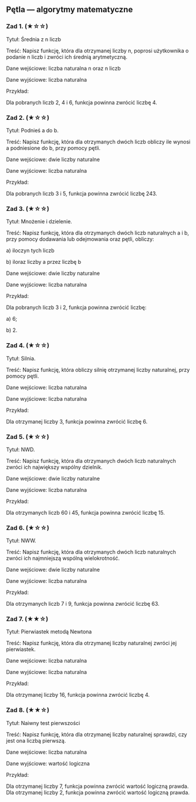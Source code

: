 ## Pętla — algorytmy matematyczne

### Zad 1. (★☆☆)

Tytuł: Średnia z n liczb

Treść: Napisz funkcję, która dla otrzymanej liczby n, poprosi użytkownika o podanie n liczb i zwróci ich średnią arytmetyczną.

Dane wejściowe: liczba naturalna n oraz n liczb

Dane wyjściowe: liczba naturalna

Przykład:

Dla pobranych liczb 2, 4 i 6, funkcja powinna zwrócić liczbę 4.

### Zad 2. (★☆☆)

Tytuł: Podnieś a do b.	

Treść: Napisz funkcję, która dla otrzymanych dwóch liczb obliczy ile wynosi a podniesione do b, przy pomocy pętli.

Dane wejściowe: dwie liczby naturalne

Dane wyjściowe: liczba naturalna

Przykład:

Dla pobranych liczb 3 i 5, funkcja powinna zwrócić liczbę 243.

### Zad 3. (★☆☆)

Tytuł: Mnożenie i dzielenie.

Treść: Napisz funkcję, która dla otrzymanych dwóch liczb naturalnych a i b, przy pomocy dodawania lub odejmowania oraz pętli, obliczy:

a) iloczyn tych liczb

b) iloraz liczby a przez liczbę b

Dane wejściowe: dwie liczby naturalne

Dane wyjściowe: liczba naturalna

Przykład:

Dla pobranych liczb 3 i 2, funkcja powinna zwrócić liczbę:

a) 6;

b) 2.

### Zad 4. (★☆☆)

Tytuł: Silnia.

Treść: Napisz funkcję, która obliczy silnię otrzymanej liczby naturalnej, przy pomocy pętli.

Dane wejściowe: liczba naturalna

Dane wyjściowe: liczba naturalna

Przykład:

Dla otrzymanej liczby 3, funkcja powinna zwrócić liczbę 6.

### Zad 5. (★☆☆)

Tytuł: NWD.

Treść: Napisz funkcję, która dla otrzymanych dwóch liczb naturalnych zwróci ich największy wspólny dzielnik.

Dane wejściowe: dwie liczby naturalne

Dane wyjściowe: liczba naturalna

Przykład:

Dla otrzymanych liczb 60 i 45, funkcja powinna zwrócić liczbę 15.

### Zad 6. (★☆☆)

Tytuł: NWW.

Treść: Napisz funkcję, która dla otrzymanych dwóch liczb naturalnych zwróci ich najmniejszą wspólną wielokrotność.

Dane wejściowe: dwie liczby naturalne

Dane wyjściowe: liczba naturalna

Przykład:

Dla otrzymanych liczb 7 i 9, funkcja powinna zwrócić liczbę 63.

### Zad 7. (★★☆)

Tytuł: Pierwiastek metodą Newtona

Treść: Napisz funkcję, która dla otrzymanej liczby naturalnej zwróci jej pierwiastek.

Dane wejściowe: liczba naturalna

Dane wyjściowe: liczba naturalna

Przykład:

Dla otrzymanej liczby 16, funkcja powinna zwrócić liczbę 4.

### Zad 8. (★★☆)

Tytuł: Naiwny test pierwszości

Treść: Napisz funkcję, która dla otrzymanej liczby naturalnej sprawdzi, czy jest ona liczbą pierwszą.

Dane wejściowe: liczba naturalna

Dane wyjściowe: wartość logiczna

Przykład:

Dla otrzymanej liczby 7, funkcja powinna zwrócić wartość logiczną prawda. Dla otrzymanej liczby 2, funkcja powinna zwrócić wartość logiczną prawda.
